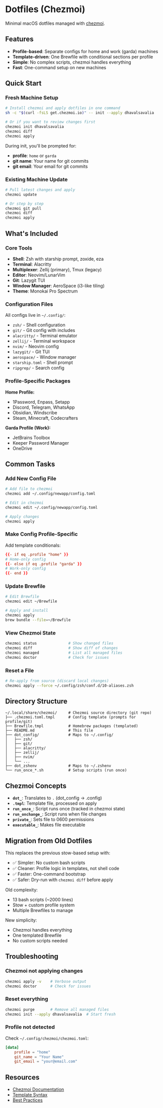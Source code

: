 # Dotfiles (Chezmoi)

Minimal macOS dotfiles managed with [chezmoi](https://chezmoi.io).

## Features

- **Profile-based**: Separate configs for home and work (garda) machines
- **Template-driven**: One Brewfile with conditional sections per profile
- **Simple**: No complex scripts, chezmoi handles everything
- **Fast**: One-command setup on new machines

## Quick Start

### Fresh Machine Setup

```bash
# Install chezmoi and apply dotfiles in one command
sh -c "$(curl -fsLS get.chezmoi.io)" -- init --apply dhavalsavalia

# Or if you want to review changes first
chezmoi init dhavalsavalia
chezmoi diff
chezmoi apply
```

During init, you'll be prompted for:
- **profile**: `home` or `garda`
- **git name**: Your name for git commits
- **git email**: Your email for git commits

### Existing Machine Update

```bash
# Pull latest changes and apply
chezmoi update

# Or step by step
chezmoi git pull
chezmoi diff
chezmoi apply
```

## What's Included

### Core Tools
- **Shell**: Zsh with starship prompt, zoxide, eza
- **Terminal**: Alacritty
- **Multiplexer**: Zellij (primary), Tmux (legacy)
- **Editor**: Neovim/LunarVim
- **Git**: Lazygit TUI
- **Window Manager**: AeroSpace (i3-like tiling)
- **Theme**: Monokai Pro Spectrum

### Configuration Files
All configs live in `~/.config/`:
- `zsh/` - Shell configuration
- `git/` - Git config with includes
- `alacritty/` - Terminal emulator
- `zellij/` - Terminal workspace
- `nvim/` - Neovim config
- `lazygit/` - Git TUI
- `aerospace/` - Window manager
- `starship.toml` - Shell prompt
- `ripgrep/` - Search config

### Profile-Specific Packages

**Home Profile:**
- 1Password, Enpass, Setapp
- Discord, Telegram, WhatsApp
- Obsidian, Windscribe
- Steam, Minecraft, Codecrafters

**Garda Profile (Work):**
- JetBrains Toolbox
- Keeper Password Manager
- OneDrive

## Common Tasks

### Add New Config File

```bash
# Add file to chezmoi
chezmoi add ~/.config/newapp/config.toml

# Edit in chezmoi
chezmoi edit ~/.config/newapp/config.toml

# Apply changes
chezmoi apply
```

### Make Config Profile-Specific

Add template conditionals:

```toml
{{- if eq .profile "home" }}
# Home-only config
{{- else if eq .profile "garda" }}
# Work-only config
{{- end }}
```

### Update Brewfile

```bash
# Edit Brewfile
chezmoi edit ~/Brewfile

# Apply and install
chezmoi apply
brew bundle --file=~/Brewfile
```

### View Chezmoi State

```bash
chezmoi status              # Show changed files
chezmoi diff                # Show diff of changes
chezmoi managed             # List all managed files
chezmoi doctor              # Check for issues
```

### Reset a File

```bash
# Re-apply from source (discard local changes)
chezmoi apply --force ~/.config/zsh/conf.d/10-aliases.zsh
```

## Directory Structure

```
~/.local/share/chezmoi/     # Chezmoi source directory (git repo)
├── .chezmoi.toml.tmpl      # Config template (prompts for profile/git)
├── Brewfile.tmpl           # Homebrew packages (templated)
├── README.md               # This file
├── dot_config/             # Maps to ~/.config/
│   ├── zsh/
│   ├── git/
│   ├── alacritty/
│   ├── zellij/
│   ├── nvim/
│   └── ...
├── dot_zshenv              # Maps to ~/.zshenv
└── run_once_*.sh           # Setup scripts (run once)
```

## Chezmoi Concepts

- **`dot_`**: Translates to `.` (dot_config → .config)
- **`.tmpl`**: Template file, processed on apply
- **`run_once_`**: Script runs once (tracked in chezmoi state)
- **`run_onchange_`**: Script runs when file changes
- **`private_`**: Sets file to 0600 permissions
- **`executable_`**: Makes file executable

## Migration from Old Dotfiles

This replaces the previous stow-based setup with:
- ✅ Simpler: No custom bash scripts
- ✅ Cleaner: Profile logic in templates, not shell code
- ✅ Faster: One-command bootstrap
- ✅ Safer: Dry-run with `chezmoi diff` before apply

Old complexity:
- 13 bash scripts (~2000 lines)
- Stow + custom profile system
- Multiple Brewfiles to manage

New simplicity:
- Chezmoi handles everything
- One templated Brewfile
- No custom scripts needed

## Troubleshooting

### Chezmoi not applying changes

```bash
chezmoi apply -v    # Verbose output
chezmoi doctor      # Check for issues
```

### Reset everything

```bash
chezmoi purge       # Remove all managed files
chezmoi init --apply dhavalsavalia  # Start fresh
```

### Profile not detected

Check `~/.config/chezmoi/chezmoi.toml`:

```toml
[data]
    profile = "home"
    git_name = "Your Name"
    git_email = "your@email.com"
```

## Resources

- [Chezmoi Documentation](https://chezmoi.io)
- [Template Syntax](https://chezmoi.io/user-guide/templating/)
- [Best Practices](https://chezmoi.io/user-guide/best-practices/)
